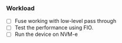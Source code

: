### Workload
- [ ] Fuse working with low-level pass through
- [ ] Test the performance using FIO.
- [ ] Run the device on NVM-e
